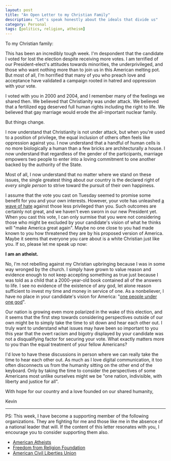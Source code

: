 ```yaml
---
layout: post
title: "An Open Letter to my Christian Family"
description: "Let's speak honestly about the ideals that divide us"
category: Personal
tags: [politics, religion, atheism]
---
```


To my Christian family:

This has been an incredibly tough week.
I'm despondent that the candidate I voted for lost the election despite receiving more votes.
I am terrified of our President-elect's attitudes towards minorities, the underprivileged, and those who want nothing more than to join us in this American melting pot.
But most of all, I'm horrified that many of you who preach love and acceptance have validated a campaign rooted in hatred and oppression with your vote.

I voted with you in 2000 and 2004, and I remember many of the feelings we shared then.
We believed that Christianity was under attack.
We believed that a fertilized egg deserved full human rights including the right to life.
We believed that gay marriage would erode the all-important nuclear family.

But things change.

I now understand that Christianity is not under attack, but when you're used to a position of privilege, the equal inclusion of others often feels like oppression against you.
I now understand that a handful of human cells is no more biologically a human than a few bricks are architecturally a house.
I now understand that regardless of the gender of the participants, marriage empowers two people to enter into a loving commitment to one another backed by the authority of the State.

Most of all, I now understand that no matter where we stand on these issues, the single greatest thing about our country is the declared right of *every single person* to strive toward the pursuit of their own happiness.

I assume that the vote you cast on Tuesday seemed to promise some benefit for you and your own interests.
However, your vote has unleashed [a wave of hate](https://mobile.twitter.com/i/moments/796417517157830656?m=1)  against those less privileged than you.
Such outcomes are certainly not great, and we haven't even sworn in our new President yet.
When you cast this vote, I can only surmise that you were not considering those who might be excluded by your candidate's vision of what he thinks will "make America great again".
Maybe no one close to you had made known to you how threatened they are by his proposed version of America.
Maybe it seems that everyone you care about is a white Christian just like you.
If so, please let me speak up now:

**I am an atheist.**

No, I'm not rebelling against my Christian upbringing because I was in some way wronged by the church.
I simply have grown to value reason and evidence enough to not keep accepting something as true just because I was told as a child that a 2000-year-old book contained all of the answers to life.
I see no evidence of the existence of any god, let alone reason sufficient to invest my time and money in service of one.
As a nonbeliever, I have no place in your candidate's vision for America: "[one people under one god](http://www.reuters.com/video/2016/10/15/trump-vows-to-unite-america-under-one-go?videoId=370152567)".

Our nation is growing even more polarized in the wake of this election, and it seems that the first step towards considering perspectives outside of our own might be to simply take the time to sit down and hear each other out.
I truly want to understand what issues may have been so important to you this year that the overt racism and bigotry displayed by your candidate was not a disqualifying factor for securing your vote.
What exactly matters more to you than the equal treatment of your fellow Americans?

I'd love to have these discussions in person where we can really take the time to hear each other out.
As much as I love digital communication, it too often disconnects us from the humanity sitting on the other end of the keyboard.
Only by taking the time to consider the perspectives of some Americans most unlike ourselves might we be "one nation, indivisible, with liberty and justice for all".

With hope for our country and a love founded on our shared humanity,

Kevin

---

PS: This week, I have become a supporting member of the following organizations.
They are fighting for me and those like me in the absence of a national leader that will.
If the content of this letter resonates with you, I encourage you to consider supporting them also.

- [American Atheists](https://www.atheists.org)
- [Freedom from Religion Foundation](https://ffrf.org)
- [American Civil Liberties Union](https://www.aclu.org)
